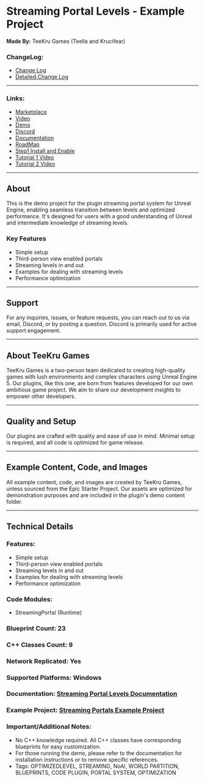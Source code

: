 # Streaming Portal Levels - Example Project

**Made By:** TeeKru Games (Teella and Krucifear)

### ChangeLog:
- [Change Log](repo/blob/main/ChangeLog.md) 
- [Detailed Change Log](repo/blob/main/ChangeLogDetailed.md) 

---

### Links:
- [Marketplace](https://www.unrealengine.com/marketplace/en-US/product/streaming-portal-levels)
- [Video](https://www.youtube.com/watch?v=-iGnsRno5e4)
- [Demo](https://teekrugames.com/SPL/StreamingPortalLevels.zip)
- [Discord](https://discord.gg/mjgDTYthm9)
- [Documentation](https://teekrugames.com/SPL/StreamingPortalLevels.pdf)
- [RoadMap](https://trello.com/b/DQ224cnR/stream-portal-levels-roadmap)
- [Step1 Install and Enable](https://www.youtube.com/watch?v=e509qLxdKC0)
- [Tutorial 1 Video](https://www.youtube.com/watch?v=SIklAPC1eDE)
- [Tutorial 2 Video](https://www.youtube.com/watch?v=wcut78Jc_f4)

---

## About

This is the demo project for the plugin streaming portal system for Unreal Engine, enabling seamless transition between levels and optimized performance. It's designed for users with a good understanding of Unreal and intermediate knowledge of streaming levels.

### Key Features

- Simple setup
- Third-person view enabled portals
- Streaming levels in and out
- Examples for dealing with streaming levels
- Performance optimization

---

## Support

For any inquiries, issues, or feature requests, you can reach out to us via email, Discord, or by posting a question. Discord is primarily used for active support engagement.

---

## About TeeKru Games

TeeKru Games is a two-person team dedicated to creating high-quality games with lush environments and complex characters using Unreal Engine 5. Our plugins, like this one, are born from features developed for our own ambitious game project. We aim to share our development insights to empower other developers.

---

## Quality and Setup

Our plugins are crafted with quality and ease of use in mind. Minimal setup is required, and all code is optimized for game release.

---

## Example Content, Code, and Images

All example content, code, and images are created by TeeKru Games, unless sourced from the Epic Starter Project. Our assets are optimized for demonstration purposes and are included in the plugin's demo content folder.

---

## Technical Details

### Features:

- Simple setup
- Third-person view enabled portals
- Streaming levels in and out
- Examples for dealing with streaming levels
- Performance optimization

### Code Modules:

- StreamingPortal (Runtime)

### Blueprint Count: 23
### C++ Classes Count: 9
### Network Replicated: Yes
### Supported Platforms: Windows
### Documentation: [Streaming Portal Levels Documentation](https://teekrugames.com/SPL/StreamingPortalLevels.pdf)
### Example Project: [Streaming Portals Example Project](https://teekrugames.com/SPL/StreamingPortals.zip)

### Important/Additional Notes:

- No C++ knowledge required. All C++ classes have corresponding blueprints for easy customization.
- For those running the demo, please refer to the documentation for installation instructions or to remove specific references.
- Tags: OPTIMIZEDLEVEL, STREAMING, NoAI, WORLD PARTITION, BLUEPRINTS, CODE PLUGIN, PORTAL SYSTEM, OPTIMIZATION

